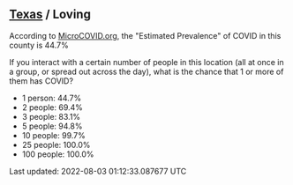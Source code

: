 
## [Texas](/united-states/texas) / Loving

According to [MicroCOVID.org](http://microcovid.org),
the "Estimated Prevalence" of COVID in this county is 44.7%

If you interact with a certain number of people in this location
(all at once in a group, or spread out across the day), what is the chance that
1 or more of them has COVID?

- 1 person: 44.7%
- 2 people: 69.4%
- 3 people: 83.1%
- 5 people: 94.8%
- 10 people: 99.7%
- 25 people: 100.0%
- 100 people: 100.0%

Last updated: 2022-08-03 01:12:33.087677 UTC
